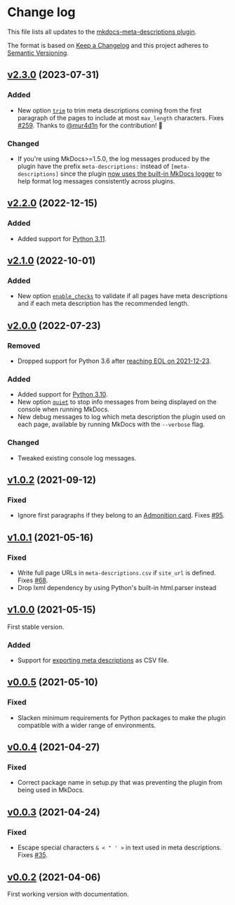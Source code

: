 # Change log

This file lists all updates to the [mkdocs-meta-descriptions plugin](https://github.com/prcr/mkdocs-meta-descriptions-plugin).

The format is based on [Keep a Changelog](https://keepachangelog.com/en/1.0.0/) and this project adheres to [Semantic Versioning](https://semver.org/spec/v2.0.0.html).

## [v2.3.0](https://www.github.com/prcr/mkdocs-meta-descriptions-plugin/compare/v2.2.0...v2.3.0) (2023-07-31)

### Added

-   New option [`trim`](https://github.com/prcr/mkdocs-meta-descriptions-plugin#trim) to trim meta descriptions coming from the first paragraph of the pages to include at most `max_length` characters. Fixes [#259](https://github.com/prcr/mkdocs-meta-descriptions-plugin/issues/259). Thanks to [@mur4d1n](https://github.com/mur4d1n) for the contribution! 🎉 

### Changed

-   If you're using MkDocs>=1.5.0, the log messages produced by the plugin have the prefix `meta-descriptions:` instead of `[meta-descriptions]` since the plugin [now uses the built-in MkDocs logger](https://www.mkdocs.org/dev-guide/plugins/#logging-in-plugins) to help format log messages consistently across plugins. 

## [v2.2.0](https://www.github.com/prcr/mkdocs-meta-descriptions-plugin/compare/v2.1.0...v2.2.0) (2022-12-15)

### Added

-   Added support for [Python 3.11](https://www.python.org/downloads/release/python-3111/).

## [v2.1.0](https://www.github.com/prcr/mkdocs-meta-descriptions-plugin/compare/v2.0.0...v2.1.0) (2022-10-01)

### Added

-   New option [`enable_checks`](https://github.com/prcr/mkdocs-meta-descriptions-plugin#enable_checks) to validate if all pages have meta descriptions and if each meta description has the recommended length.

## [v2.0.0](https://www.github.com/prcr/mkdocs-meta-descriptions-plugin/compare/v1.0.2...v2.0.0) (2022-07-23)

### Removed

-   Dropped support for Python 3.6 after [reaching EOL on 2021-12-23](https://devguide.python.org/versions/#unsupported-versions).

### Added

-   Added support for [Python 3.10](https://www.python.org/downloads/release/python-3101/).
-   New option [`quiet`](https://github.com/prcr/mkdocs-meta-descriptions-plugin#quiet) to stop info messages from being displayed on the console when running MkDocs.
-   New debug messages to log which meta description the plugin used on each page, available by running MkDocs with the `--verbose` flag.

### Changed

-   Tweaked existing console log messages.

## [v1.0.2](https://www.github.com/prcr/mkdocs-meta-descriptions-plugin/compare/v1.0.1...v1.0.2) (2021-09-12)

### Fixed

-   Ignore first paragraphs if they belong to an [Admonition card](https://python-markdown.github.io/extensions/admonition/). Fixes [#95](https://github.com/prcr/mkdocs-meta-descriptions-plugin/issues/95).

## [v1.0.1](https://www.github.com/prcr/mkdocs-meta-descriptions-plugin/compare/v1.0.0...v1.0.1) (2021-05-16)

### Fixed

-   Write full page URLs in `meta-descriptions.csv` if `site_url` is defined. Fixes [#68](https://github.com/prcr/mkdocs-meta-descriptions-plugin/issues/68).
-   Drop lxml dependency by using Python's built-in html.parser instead

## [v1.0.0](https://www.github.com/prcr/mkdocs-meta-descriptions-plugin/compare/v0.0.5...v1.0.0) (2021-05-15)

First stable version.

### Added

-   Support for [exporting meta descriptions](https://github.com/prcr/mkdocs-meta-descriptions-plugin#export_csv) as CSV file.

## [v0.0.5](https://www.github.com/prcr/mkdocs-meta-descriptions-plugin/compare/v0.0.4...v0.0.5) (2021-05-10)

### Fixed

-   Slacken minimum requirements for Python packages to make the plugin compatible with a wider range of environments.

## [v0.0.4](https://www.github.com/prcr/mkdocs-meta-descriptions-plugin/compare/v0.0.3...v0.0.4) (2021-04-27)

### Fixed

-   Correct package name in setup.py that was preventing the plugin from being used in MkDocs.

## [v0.0.3](https://www.github.com/prcr/mkdocs-meta-descriptions-plugin/compare/v0.0.2...v0.0.3) (2021-04-24)

### Fixed

-   Escape special characters `& < " ' >` in text used in meta descriptions. Fixes [#35](https://github.com/prcr/mkdocs-meta-descriptions-plugin/issues/35).

## [v0.0.2](https://www.github.com/prcr/mkdocs-meta-descriptions-plugin/compare/v0.0.1...v0.0.2) (2021-04-06)

First working version with documentation.
